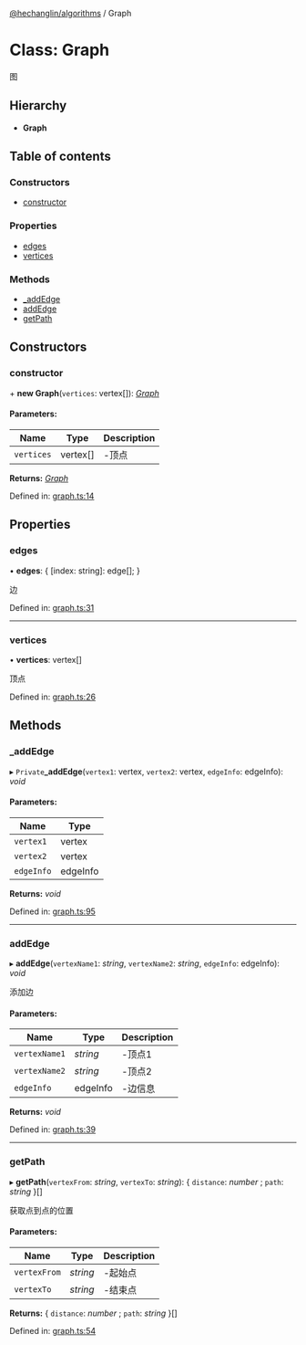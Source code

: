 [@hechanglin/algorithms](../README.md) / Graph

# Class: Graph

图

## Hierarchy

* **Graph**

## Table of contents

### Constructors

- [constructor](graph.md#constructor)

### Properties

- [edges](graph.md#edges)
- [vertices](graph.md#vertices)

### Methods

- [\_addEdge](graph.md#_addedge)
- [addEdge](graph.md#addedge)
- [getPath](graph.md#getpath)

## Constructors

### constructor

\+ **new Graph**(`vertices`: vertex[]): [*Graph*](graph.md)

#### Parameters:

Name | Type | Description |
------ | ------ | ------ |
`vertices` | vertex[] | -顶点   |

**Returns:** [*Graph*](graph.md)

Defined in: [graph.ts:14](https://github.com/changlin-cn/algorithms/blob/9a5eaf9/src/graph.ts#L14)

## Properties

### edges

• **edges**: { [index: string]: edge[];  }

边

Defined in: [graph.ts:31](https://github.com/changlin-cn/algorithms/blob/9a5eaf9/src/graph.ts#L31)

___

### vertices

• **vertices**: vertex[]

顶点

Defined in: [graph.ts:26](https://github.com/changlin-cn/algorithms/blob/9a5eaf9/src/graph.ts#L26)

## Methods

### \_addEdge

▸ `Private`**_addEdge**(`vertex1`: vertex, `vertex2`: vertex, `edgeInfo`: edgeInfo): *void*

#### Parameters:

Name | Type |
------ | ------ |
`vertex1` | vertex |
`vertex2` | vertex |
`edgeInfo` | edgeInfo |

**Returns:** *void*

Defined in: [graph.ts:95](https://github.com/changlin-cn/algorithms/blob/9a5eaf9/src/graph.ts#L95)

___

### addEdge

▸ **addEdge**(`vertexName1`: *string*, `vertexName2`: *string*, `edgeInfo`: edgeInfo): *void*

添加边

#### Parameters:

Name | Type | Description |
------ | ------ | ------ |
`vertexName1` | *string* | -顶点1   |
`vertexName2` | *string* | -顶点2   |
`edgeInfo` | edgeInfo | -边信息   |

**Returns:** *void*

Defined in: [graph.ts:39](https://github.com/changlin-cn/algorithms/blob/9a5eaf9/src/graph.ts#L39)

___

### getPath

▸ **getPath**(`vertexFrom`: *string*, `vertexTo`: *string*): { `distance`: *number* ; `path`: *string*  }[]

获取点到点的位置

#### Parameters:

Name | Type | Description |
------ | ------ | ------ |
`vertexFrom` | *string* | -起始点   |
`vertexTo` | *string* | -结束点   |

**Returns:** { `distance`: *number* ; `path`: *string*  }[]

Defined in: [graph.ts:54](https://github.com/changlin-cn/algorithms/blob/9a5eaf9/src/graph.ts#L54)
